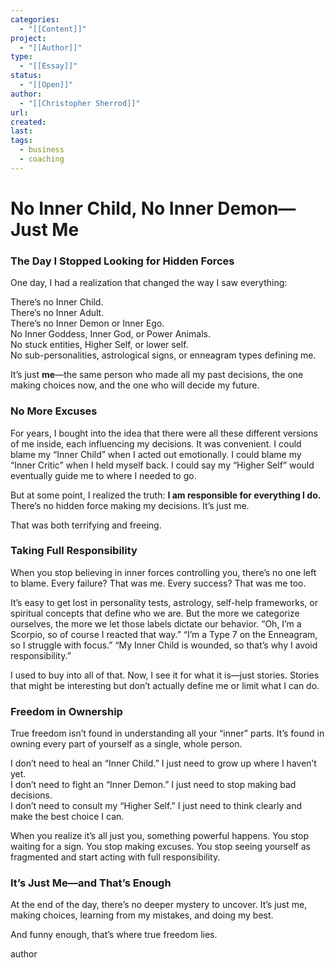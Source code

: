 ```yaml
---
categories:
  - "[[Content]]"
project:
  - "[[Author]]"
type:
  - "[[Essay]]"
status:
  - "[[Open]]"
author:
  - "[[Christopher Sherrod]]"
url: 
created:
last:
tags:
  - business
  - coaching
---
```

# **No Inner Child, No Inner Demon—Just Me**  

### **The Day I Stopped Looking for Hidden Forces**  

One day, I had a realization that changed the way I saw everything:  

There’s no Inner Child.  
There’s no Inner Adult.  
There’s no Inner Demon or Inner Ego.  
No Inner Goddess, Inner God, or Power Animals.  
No stuck entities, Higher Self, or lower self.  
No sub-personalities, astrological signs, or enneagram types defining me.  

It’s just **me**—the same person who made all my past decisions, the one making choices now, and the one who will decide my future.  

### **No More Excuses**  

For years, I bought into the idea that there were all these different versions of me inside, each influencing my decisions. It was convenient. I could blame my “Inner Child” when I acted out emotionally. I could blame my “Inner Critic” when I held myself back. I could say my “Higher Self” would eventually guide me to where I needed to go.  

But at some point, I realized the truth: **I am responsible for everything I do.** There’s no hidden force making my decisions. It’s just me.  

That was both terrifying and freeing.  

### **Taking Full Responsibility**  

When you stop believing in inner forces controlling you, there’s no one left to blame. Every failure? That was me. Every success? That was me too.  

It’s easy to get lost in personality tests, astrology, self-help frameworks, or spiritual concepts that define who we are. But the more we categorize ourselves, the more we let those labels dictate our behavior. “Oh, I’m a Scorpio, so of course I reacted that way.” “I’m a Type 7 on the Enneagram, so I struggle with focus.” “My Inner Child is wounded, so that’s why I avoid responsibility.”  

I used to buy into all of that. Now, I see it for what it is—just stories. Stories that might be interesting but don’t actually define me or limit what I can do.  

### **Freedom in Ownership**  

True freedom isn’t found in understanding all your “inner” parts. It’s found in owning every part of yourself as a single, whole person.  

I don’t need to heal an “Inner Child.” I just need to grow up where I haven’t yet.  
I don’t need to fight an “Inner Demon.” I just need to stop making bad decisions.  
I don’t need to consult my “Higher Self.” I just need to think clearly and make the best choice I can.  

When you realize it’s all just you, something powerful happens. You stop waiting for a sign. You stop making excuses. You stop seeing yourself as fragmented and start acting with full responsibility.  

### **It’s Just Me—and That’s Enough**  

At the end of the day, there’s no deeper mystery to uncover. It’s just me, making choices, learning from my mistakes, and doing my best.  

And funny enough, that’s where true freedom lies.

author
